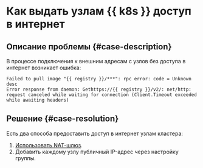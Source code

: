 # Как выдать узлам {{ k8s }} доступ в интернет


## Описание проблемы {#case-description}

В процессе подключения к внешним адресам с узлов без доступа в интернет возникает ошибка:

```text
Failed to pull image "{{ registry }}/***": rpc error: code = Unknown desc
Error response from daemon: Gethttps://{{ registry }}/v2/: net/http: 
request canceled while waiting for connection (Client.Timeout exceeded while awaiting headers)
```

## Решение {#case-resolution}

Есть два способа предоставить доступ в интернет узлам кластера:

1. [Использовать NAT-шлюз](../../../vpc/concepts/gateways.md#nat-gateway).
1. Добавить каждому узлу публичный IP-адрес через настройку группы.
